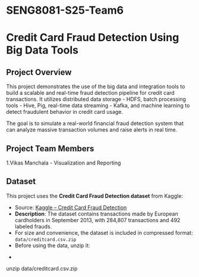 ﻿# SENG8081-S25-Team6
# Credit Card Fraud Detection Using Big Data Tools

## Project Overview
This project demonstrates the use of the big data and integration tools to build a scalable and real-time fraud detection pipeline for credit card transactions.
It utilizes distributed data storage - HDFS, batch processing tools - Hive, Pig, real-time data streaming - Kafka, and machine learning to detect fraudulent behavior in credit card usage.

The goal is to simulate a real-world financial fraud detection system that can analyze massive transaction volumes and raise alerts in real time.

## Project Team Members
1.Vikas Manchala - Visualization and Reporting

## Dataset

This project uses the **Credit Card Fraud Detection dataset** from Kaggle:

- Source: [Kaggle – Credit Card Fraud Detection](https://www.kaggle.com/datasets/mlg-ulb/creditcardfraud)
- **Description**: The dataset contains transactions made by European cardholders in September 2013, with 284,807 transactions and 492 labeled frauds.
- For size and convenience, the dataset is included in compressed format:  `data/creditcard.csv.zip`
- Before using the data, unzip it:
- ```bash
unzip data/creditcard.csv.zip



